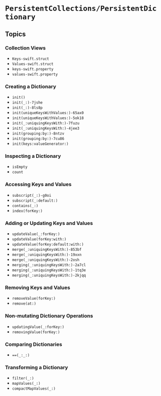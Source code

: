 # ``PersistentCollections/PersistentDictionary``

<!-- Summary -->

<!-- ## Overview -->

## Topics

### Collection Views

- ``Keys-swift.struct``
- ``Values-swift.struct``
- ``keys-swift.property``
- ``values-swift.property``

### Creating a Dictionary

- ``init()``
- ``init(_:)-7jshe``
- ``init(_:)-8ls8p``
- ``init(uniqueKeysWithValues:)-65ax0``
- ``init(uniqueKeysWithValues:)-5ok18``
- ``init(_:uniquingKeysWith:)-7fuzu``
- ``init(_:uniquingKeysWith:)-4jee3``
- ``init(grouping:by:)-8ntzv``
- ``init(grouping:by:)-7cu86``
- ``init(keys:valueGenerator:)``


### Inspecting a Dictionary

- ``isEmpty``
- ``count``

### Accessing Keys and Values

- ``subscript(_:)-g0oi``
- ``subscript(_:default:)``
- ``contains(_:)``
- ``index(forKey:)``

### Adding or Updating Keys and Values

- ``updateValue(_:forKey:)``
- ``updateValue(forKey:with:)``
- ``updateValue(forKey:default:with:)``
- ``merge(_:uniquingKeysWith:)-853bf``
- ``merge(_:uniquingKeysWith:)-19xxn``
- ``merge(_:uniquingKeysWith:)-2osh``
- ``merging(_:uniquingKeysWith:)-2a7cl``
- ``merging(_:uniquingKeysWith:)-1tq3e``
- ``merging(_:uniquingKeysWith:)-2kjqq``

### Removing Keys and Values

- ``removeValue(forKey:)``
- ``remove(at:)``

### Non-mutating Dictionary Operations

- ``updatingValue(_:forKey:)``
- ``removingValue(forKey:)``

### Comparing Dictionaries

- ``==(_:_:)``

### Transforming a Dictionary

- ``filter(_:)``
- ``mapValues(_:)``
- ``compactMapValues(_:)``

